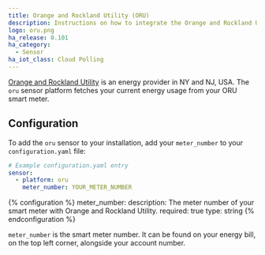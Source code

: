 ```yaml
---
title: Orange and Rockland Utility (ORU)
description: Instructions on how to integrate the Orange and Rockland Utility real-time energy usage sensor within Home Assistant.
logo: oru.png
ha_release: 0.101
ha_category:
  - Sensor
ha_iot_class: Cloud Polling
---
```


[Orange and Rockland Utility](https://oru.com) is an energy provider in NY and NJ, USA.
The `oru` sensor platform fetches your current energy usage from your ORU smart meter.

## Configuration

To add the `oru` sensor to your installation, add your `meter_number` to your `configuration.yaml` file:

```yaml
# Example configuration.yaml entry
sensor:
  - platform: oru
    meter_number: YOUR_METER_NUMBER
```

{% configuration %}
meter_number:
  description: The meter number of your smart meter with Orange and Rockland Utility. 
  required: true
  type: string
{% endconfiguration %}

`meter_number` is the smart meter number. It can be found on your energy bill, on the top left corner, alongside your account number.
